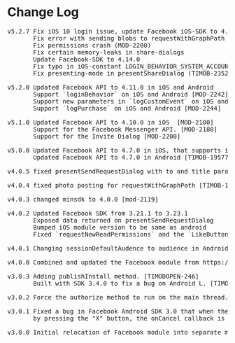# Change Log
<pre>
v5.2.7 Fix iOS 10 login issue, update Facebook iOS-SDK to 4.15.1 to enhance iOS 10 / Xcode 8 support (TIMOB-23884)
       Fix error with sending blobs to requestWithGraphPath (MOD-2286)
       Fix permissions crash (MOD-2280)
       Fix certain memory-leaks in share-dialogs
       Update Facebook-SDK to 4.14.0
       Fix typo in iOS-constant LOGIN_BEHAVIOR_SYSTEM_ACCOUNT
       Fix presenting-mode in presentShareDialog (TIMOB-23521)

v5.2.0 Updated Facebook API to 4.11.0 in iOS and Android
       Support `loginBehavior` on iOS and Android [MOD-2242]
       Support new parameters in `logCustomEvent` on iOS and Android [MOD-2248]
       Support `logPurchase` on iOS and Android [MOD-2244]

v5.1.0 Updated Facebook API to 4.10.0 in iOS  [MOD-2180]
       Support for the Facebook Messenger API. [MOD-2180]
       Support for the Invite Dialog [MOD-2200]

v5.0.0 Updated Facebook API to 4.7.0 in iOS, that supports iOS9 [TIMOB-19383]
	   Updated Facebook API to 4.7.0 in Android [TIMOB-19577]

v4.0.5 fixed presentSendRequestDialog with to and title params [MOD-2126]

v4.0.4 fixed photo posting for requestWithGraphPath [TIMOB-18916]

v4.0.3 changed minsdk to 4.0.0 [mod-2119]

v4.0.2 Updated Facebook SDK from 3.21.1 to 3.23.1
       Exposed data returned on presentSendRequestDialog
       Bumped iOS module version to be same as android
	   Fixed `requestNewReadPermissions` and the `LikeButton` in Android [MOD-2105]

v4.0.1 Changing sessionDefaultAudence to audience in Android [MOD-2107]        

v4.0.0 Combined and updated the Facebook module from https://github.com/mokesmokes/titanium-android-facebook/ and https://github.com/mokesmokes/titanium-ios-facebook

v3.0.3 Adding publishInstall method. [TIMODOPEN-246]
       Built with SDK 3.4.0 to fix a bug on Android L. [TIMOB-17478]

v3.0.2 Force the authorize method to run on the main thread. [TIMOB-15770]

v3.0.1 Fixed a bug in Facebook Android SDK 3.0 that when the user cancels the login
       by pressing the "X" button, the onCancel callback is not invoked. [TIMOB-13738]

v3.0.0 Initial relocation of Facebook module into separate module